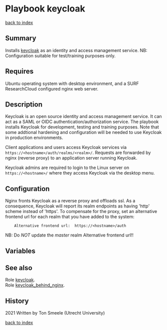 # Playbook keycloak
[back to index](../index.md#Playbooks)

## Summary
Installs [keycloak](https://www.keycloak.org/) 
as an identity and access management service.
NB: Configuration suitable for test/training purposes only.

## Requires
Ubuntu operating system with desktop environment, and
a SURF ResearchCloud configured nginx web server.

## Description
Keycloak is an open source identity and access management service.
It can act as a SAML or OIDC authentication/authorization service.
The playbook installs Keycloak for development, testing and training purposes.
Note that some addtional hardening and configuration will be needed to use
Keycloak in production environments.

Client applications and users access Keycloak services via 
`https://<hostname>/auth/realms/<realm>/`.
Requests are forwarded by nginx (reverse proxy) to an
application server running Keycloak.

Keycloak admins are required to login to the Linux server on `https://<hostname>/`
where they access Keycloak via the desktop menu. 

## Configuration
Nginx fronts Keycloak as a reverse proxy and offloads ssl. 
As a consequence, Keycloak will report its realm endpoints as having 'http' scheme 
instead of 'https'.
To compensate for the proxy, set an alternative frontend url for each realm
that you have added to the system:
```
    Alternative frontend url:  https://<hostname>/auth
```
NB: Do *NOT* update the *master* realm Alternative frontend url!! 

## Variables

## See also
Role [keycloak](../roles/keycloak.md).   
Role [keycloak_behind_nginx](../roles/keycloak_behind_nginx.md).

## History
2021 Written by Ton Smeele (Utrecht University)

[back to index](../index.md#Playbooks)
